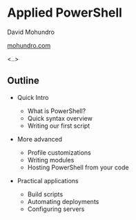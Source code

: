 # Applied PowerShell

David Mohundro

[mohundro.com](http://mohundro.com)

<..>

## Outline

* Quick Intro

  * What is PowerShell?
  * Quick syntax overview
  * Writing our first script

* More advanced

  * Profile customizations
  * Writing modules
  * Hosting PowerShell from your code

* Practical applications
  * Build scripts
  * Automating deployments
  * Configuring servers
